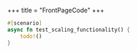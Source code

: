 +++
title = "FrontPageCode"
+++

```rust
#[scenario]
async fn test_scaling_functionality() {
    todo!()
}
```
